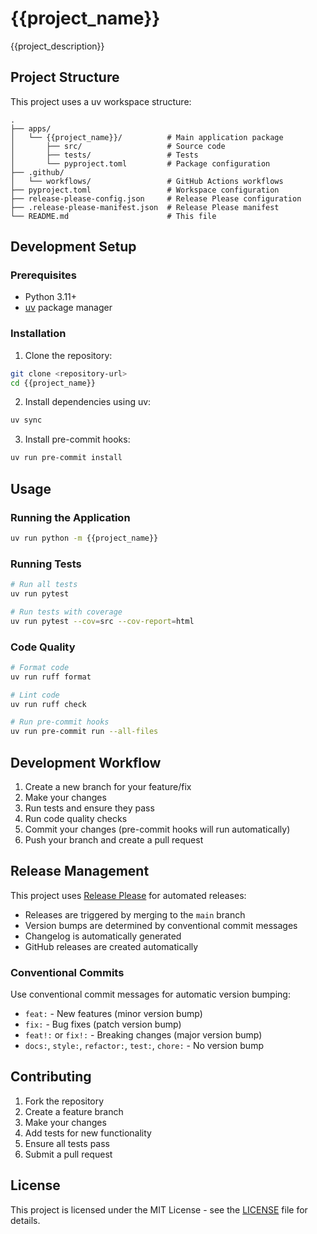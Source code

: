 # {{project_name}}

{{project_description}}

## Project Structure

This project uses a uv workspace structure:

```
.
├── apps/
│   └── {{project_name}}/          # Main application package
│       ├── src/                   # Source code
│       ├── tests/                 # Tests
│       └── pyproject.toml         # Package configuration
├── .github/
│   └── workflows/                 # GitHub Actions workflows
├── pyproject.toml                 # Workspace configuration
├── release-please-config.json     # Release Please configuration
├── .release-please-manifest.json  # Release Please manifest
└── README.md                      # This file
```

## Development Setup

### Prerequisites

- Python 3.11+
- [uv](https://docs.astral.sh/uv/) package manager

### Installation

1. Clone the repository:
```bash
git clone <repository-url>
cd {{project_name}}
```

2. Install dependencies using uv:
```bash
uv sync
```

3. Install pre-commit hooks:
```bash
uv run pre-commit install
```

## Usage

### Running the Application

```bash
uv run python -m {{project_name}}
```

### Running Tests

```bash
# Run all tests
uv run pytest

# Run tests with coverage
uv run pytest --cov=src --cov-report=html
```

### Code Quality

```bash
# Format code
uv run ruff format

# Lint code
uv run ruff check

# Run pre-commit hooks
uv run pre-commit run --all-files
```

## Development Workflow

1. Create a new branch for your feature/fix
2. Make your changes
3. Run tests and ensure they pass
4. Run code quality checks
5. Commit your changes (pre-commit hooks will run automatically)
6. Push your branch and create a pull request

## Release Management

This project uses [Release Please](https://github.com/googleapis/release-please) for automated releases:

- Releases are triggered by merging to the `main` branch
- Version bumps are determined by conventional commit messages
- Changelog is automatically generated
- GitHub releases are created automatically

### Conventional Commits

Use conventional commit messages for automatic version bumping:

- `feat:` - New features (minor version bump)
- `fix:` - Bug fixes (patch version bump)
- `feat!:` or `fix!:` - Breaking changes (major version bump)
- `docs:`, `style:`, `refactor:`, `test:`, `chore:` - No version bump

## Contributing

1. Fork the repository
2. Create a feature branch
3. Make your changes
4. Add tests for new functionality
5. Ensure all tests pass
6. Submit a pull request

## License

This project is licensed under the MIT License - see the [LICENSE](LICENSE) file for details.
